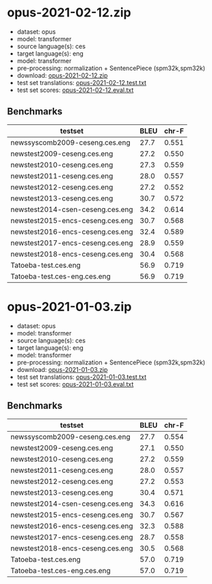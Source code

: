 # opus-2021-02-12.zip

* dataset: opus
* model: transformer
* source language(s): ces
* target language(s): eng
* model: transformer
* pre-processing: normalization + SentencePiece (spm32k,spm32k)
* download: [opus-2021-02-12.zip](https://object.pouta.csc.fi/Tatoeba-MT-models/ces-eng/opus-2021-02-12.zip)
* test set translations: [opus-2021-02-12.test.txt](https://object.pouta.csc.fi/Tatoeba-MT-models/ces-eng/opus-2021-02-12.test.txt)
* test set scores: [opus-2021-02-12.eval.txt](https://object.pouta.csc.fi/Tatoeba-MT-models/ces-eng/opus-2021-02-12.eval.txt)

## Benchmarks

| testset               | BLEU  | chr-F |
|-----------------------|-------|-------|
| newssyscomb2009-ceseng.ces.eng 	| 27.7 	| 0.551 |
| newstest2009-ceseng.ces.eng 	| 27.2 	| 0.550 |
| newstest2010-ceseng.ces.eng 	| 27.3 	| 0.559 |
| newstest2011-ceseng.ces.eng 	| 28.0 	| 0.557 |
| newstest2012-ceseng.ces.eng 	| 27.2 	| 0.552 |
| newstest2013-ceseng.ces.eng 	| 30.7 	| 0.572 |
| newstest2014-csen-ceseng.ces.eng 	| 34.2 	| 0.614 |
| newstest2015-encs-ceseng.ces.eng 	| 30.7 	| 0.568 |
| newstest2016-encs-ceseng.ces.eng 	| 32.4 	| 0.589 |
| newstest2017-encs-ceseng.ces.eng 	| 28.9 	| 0.559 |
| newstest2018-encs-ceseng.ces.eng 	| 30.4 	| 0.568 |
| Tatoeba-test.ces.eng 	| 56.9 	| 0.719 |
| Tatoeba-test.ces-eng.ces.eng 	| 56.9 	| 0.719 |

# opus-2021-01-03.zip

* dataset: opus
* model: transformer
* source language(s): ces
* target language(s): eng
* model: transformer
* pre-processing: normalization + SentencePiece (spm32k,spm32k)
* download: [opus-2021-01-03.zip](https://object.pouta.csc.fi/Tatoeba-MT-models/ces-eng/opus-2021-01-03.zip)
* test set translations: [opus-2021-01-03.test.txt](https://object.pouta.csc.fi/Tatoeba-MT-models/ces-eng/opus-2021-01-03.test.txt)
* test set scores: [opus-2021-01-03.eval.txt](https://object.pouta.csc.fi/Tatoeba-MT-models/ces-eng/opus-2021-01-03.eval.txt)

## Benchmarks

| testset               | BLEU  | chr-F |
|-----------------------|-------|-------|
| newssyscomb2009-ceseng.ces.eng 	| 27.7 	| 0.554 |
| newstest2009-ceseng.ces.eng 	| 27.1 	| 0.550 |
| newstest2010-ceseng.ces.eng 	| 27.2 	| 0.559 |
| newstest2011-ceseng.ces.eng 	| 28.0 	| 0.557 |
| newstest2012-ceseng.ces.eng 	| 27.2 	| 0.553 |
| newstest2013-ceseng.ces.eng 	| 30.4 	| 0.571 |
| newstest2014-csen-ceseng.ces.eng 	| 34.3 	| 0.616 |
| newstest2015-encs-ceseng.ces.eng 	| 30.7 	| 0.567 |
| newstest2016-encs-ceseng.ces.eng 	| 32.3 	| 0.588 |
| newstest2017-encs-ceseng.ces.eng 	| 28.7 	| 0.558 |
| newstest2018-encs-ceseng.ces.eng 	| 30.5 	| 0.568 |
| Tatoeba-test.ces.eng 	| 57.0 	| 0.719 |
| Tatoeba-test.ces-eng.ces.eng 	| 57.0 	| 0.719 |

